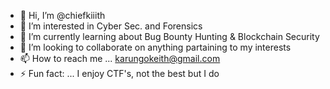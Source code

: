 - 👋 Hi, I’m @chiefkiiith
- 👀 I’m interested in Cyber Sec. and Forensics 
- 🌱 I’m currently learning about Bug Bounty Hunting & Blockchain Security 
- 💞️ I’m looking to collaborate on anything partaining to my interests 
- 📫 How to reach me ... karungokeith@gmail.com
- ⚡ Fun fact: ... I enjoy CTF's, not the best but I do

<!---
chiefkiiith/chiefkiiith is a ✨ special ✨ repository because its `README.md` (this file) appears on your GitHub profile.
You can click the Preview link to take a look at your changes.
--->
